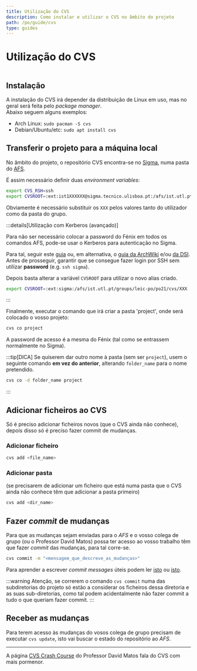 ```yaml
---
title: Utilização do CVS
description: Como instalar e utilizar o CVS no âmbito do projeto
path: /po/guide/cvs
type: guides
---
```


# Utilização do CVS

```toc

```

## Instalação

A instalação do CVS irá depender da distribuição de Linux em uso, mas no geral será feita pelo _package manager_.  
Abaixo seguem alguns exemplos:

- Arch Linux: `sudo pacman -S cvs`
- Debian/Ubuntu/etc: `sudo apt install cvs`

## Transferir o projeto para a máquina local

No âmbito do projeto, o repositório CVS encontra-se no [Sigma](https://si.tecnico.ulisboa.pt/servicos/servidores-e-dados/unix-shell/),
numa pasta do [AFS](https://si.tecnico.ulisboa.pt/servicos/armazenamento-e-backup/armazenamento-afs/).

É assim necessário definir duas _environment variables_:

```bash
export CVS_RSH=ssh
export CVSROOT=:ext:ist1XXXXXX@sigma.tecnico.ulisboa.pt:/afs/ist.utl.pt/groups/leic-po/po21/cvs/XXX
```

Obviamente é necessário substituir os `XXX` pelos valores tanto do utilizador como da pasta do grupo.

:::details[Utilização com Kerberos (avançado)]

Para não ser necessário colocar a password do Fénix em todos os comandos AFS, pode-se usar o Kerberos para autenticação no Sigma.

Para tal, seguir este [guia](/po/guides/kerberos) ou, em alternativa, o [guia da ArchWiki](https://wiki.archlinux.org/title/Kerberos#Client_configuration) e/ou [da DSI](https://si.tecnico.ulisboa.pt/servicos/autenticacao-e-acesso/kerberos/).  
Antes de prosseguir, garantir que se consegue fazer login por SSH sem utilizar **password** (e.g. `ssh sigma`).


Depois basta alterar a variável `CVSROOT` para utilizar o novo alias criado.

```bash
export CVSROOT=:ext:sigma:/afs/ist.utl.pt/groups/leic-po/po21/cvs/XXX
```

:::

Finalmente, executar o comando que irá criar a pasta 'project', onde será colocado o vosso projeto:

```bash
cvs co project
```

A password de acesso é a mesma do Fénix (tal como se entrassem normalmente no Sigma).

:::tip[DICA]
Se quiserem dar outro nome à pasta (sem ser `project`), usem o seguinte comando **em vez do anterior**, alterando `folder_name` para o nome pretendido.

```bash
cvs co -d folder_name project
```

:::

## Adicionar ficheiros ao CVS

Só é preciso adicionar ficheiros novos (que o CVS ainda não conhece), depois disso só é preciso fazer commit de mudanças.

### Adicionar ficheiro

```bash
cvs add <file_name>
```

### Adicionar pasta

(se precisarem de adicionar um ficheiro que está numa pasta que o CVS ainda não conhece têm que adicionar a pasta primeiro)

```bash
cvs add <dir_name>
```

## Fazer _commit_ de mudanças

Para que as mudanças sejam enviadas para o _AFS_ e o vosso colega de grupo (ou o Professor David Matos)
possa ter acesso ao vosso trabalho têm que fazer _commit_ das mudanças, para tal corre-se.

```bash
cvs commit -m "<mensagem_que_descreve_as_mudanças>"
```

Para aprender a escrever _commit messages_ úteis podem ler [isto](https://www.freecodecamp.org/news/writing-good-commit-messages-a-practical-guide/)
ou [isto](https://chris.beams.io/posts/git-commit/).

:::warning
Atenção, se correrem o comando `cvs commit` numa das subdiretorias do projeto só estão a considerar
os ficheiros dessa diretoria e as suas sub-diretorias,
como tal podem acidentalmente não fazer commit a tudo o que queriam fazer commit.
:::

## Receber as mudanças

Para terem acesso às mudanças do vosos colega de grupo precisam de executar `cvs update`, isto vai buscar o estado do repositório ao _AFS_.

---

A página [CVS Crash Course](https://web.tecnico.ulisboa.pt/~david.matos/w/pt/index.php/CVS_Crash_Course) do Professor David Matos fala do CVS com mais pormenor.
